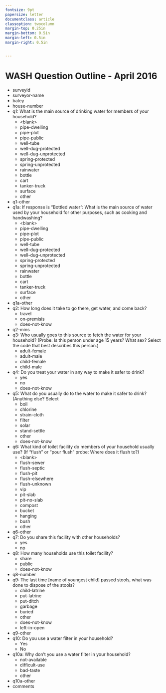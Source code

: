 ```yaml
---
fontsize: 9pt
papersize: letter
documentclass: article
classoption: twocolumn
margin-top: 0.25in
margin-bottom: 0.5in
margin-left: 0.5in
margin-right: 0.5in


---
```

# WASH Question Outline - April 2016
- surveyid
- surveyor-name
- batey
- house-number
- q1:  What is the main source of drinking water for members of your household?
	- \<blank\>
	- pipe-dwelling
	- pipe-plot
	- pipe-public
	- well-tube
	- well-dug-protected
	- well-dug-unprotected
	- spring-protected
	- spring-unprotected
	- rainwater
	- bottle
	- cart
	- tanker-truck
	- surface
	- other
- q1-other
- q1a: If response is “Bottled water”: What is the main source of water used by your household for other purposes, such as cooking and handwashing?
	- \<blank\>
	- pipe-dwelling
	- pipe-plot
	- pipe-public
	- well-tube
	- well-dug-protected
	- well-dug-unprotected
	- spring-protected
	- spring-unprotected
	- rainwater
	- bottle
	- cart
	- tanker-truck
	- surface
	- other
- q1a-other
- q2: How long does it take to go there, get water, and come back?
	- travel
	- on-premisis
	- does-not-know
- q2-mins
- q3: Who usually goes to this source to fetch the water for your household? (Probe: Is this person under age 15 years? What sex? Select the code that best describes this person.)
	- adult-female
	- adult-male
	- child-female
	- child-male
- q4: Do you treat your water in any way to make it safer to drink?
	- yes
	- no
	- does-not-know
- q5: What do you usually do to the water to make it safer to drink? (Anything else? Select 
	- boil
	- chlorine
	- strain-cloth
	- filter
	- solar
	- stand-settle
	- other
	- does-not-know
- q6: What kind of toilet facility do members of your household usually use? (If “flush” or “pour flush” probe: Where does it flush to?)
	- \<blank\>
	- flush-sewer
	- flush-septic
	- flush-pit
	- flush-elsewhere
	- flush-unknown
	- vip
	- pit-slab
	- pit-no-slab
	- compost
	- bucket
	- hanging
	- bush
	- other
- q6-other
- q7: Do you share this facility with other households?
	- yes
	- no
- q8: How many households use this toilet facility?
	- share
	- public
	- does-not-know
- q8-number
- q9: The last time [name of youngest child] passed stools, what was done to dispose of the stools?
	- child-latrine
	- put-latrine
	- put-ditch
	- garbage
	- buried
	- other
	- does-not-know
	- left-in-open
- q9-other
- q10: Do you use a water filter in your household?
	- Yes
	- No
- q10a: Why don’t you use a water filter in your household?
	- not-available
	- difficult-use
	- bad-taste
	- other
- q10a-other
- comments  